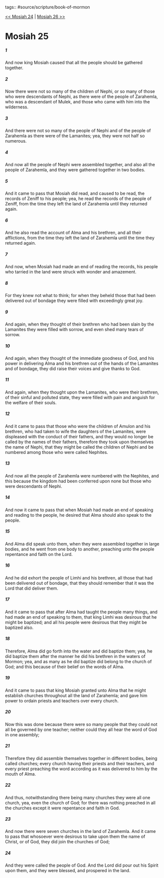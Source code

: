 tags:: #source/scripture/book-of-mormon

[<< Mosiah 24](/book-of-mormon/08_Mosiah/Mosiah_24.md) | [Mosiah 26 >>](/book-of-mormon/08_Mosiah/Mosiah_26.md)

# Mosiah 25

##### 1

And now king Mosiah caused that all the people should be gathered together.

##### 2

Now there were not so many of the children of Nephi, or so many of those who were descendants of Nephi, as there were of the people of Zarahemla, who was a descendant of Mulek, and those who came with him into the wilderness.

##### 3

And there were not so many of the people of Nephi and of the people of Zarahemla as there were of the Lamanites; yea, they were not half so numerous.

##### 4

And now all the people of Nephi were assembled together, and also all the people of Zarahemla, and they were gathered together in two bodies.

##### 5

And it came to pass that Mosiah did read, and caused to be read, the records of Zeniff to his people; yea, he read the records of the people of Zeniff, from the time they left the land of Zarahemla until they returned again.

##### 6

And he also read the account of Alma and his brethren, and all their afflictions, from the time they left the land of Zarahemla until the time they returned again.

##### 7

And now, when Mosiah had made an end of reading the records, his people who tarried in the land were struck with wonder and amazement.

##### 8

For they knew not what to think; for when they beheld those that had been delivered out of bondage they were filled with exceedingly great joy.

##### 9

And again, when they thought of their brethren who had been slain by the Lamanites they were filled with sorrow, and even shed many tears of sorrow.

##### 10

And again, when they thought of the immediate goodness of God, and his power in delivering Alma and his brethren out of the hands of the Lamanites and of bondage, they did raise their voices and give thanks to God.

##### 11

And again, when they thought upon the Lamanites, who were their brethren, of their sinful and polluted state, they were filled with pain and anguish for the welfare of their souls.

##### 12

And it came to pass that those who were the children of Amulon and his brethren, who had taken to wife the daughters of the Lamanites, were displeased with the conduct of their fathers, and they would no longer be called by the names of their fathers, therefore they took upon themselves the name of Nephi, that they might be called the children of Nephi and be numbered among those who were called Nephites.

##### 13

And now all the people of Zarahemla were numbered with the Nephites, and this because the kingdom had been conferred upon none but those who were descendants of Nephi.

##### 14

And now it came to pass that when Mosiah had made an end of speaking and reading to the people, he desired that Alma should also speak to the people.

##### 15

And Alma did speak unto them, when they were assembled together in large bodies, and he went from one body to another, preaching unto the people repentance and faith on the Lord.

##### 16

And he did exhort the people of Limhi and his brethren, all those that had been delivered out of bondage, that they should remember that it was the Lord that did deliver them.

##### 17

And it came to pass that after Alma had taught the people many things, and had made an end of speaking to them, that king Limhi was desirous that he might be baptized; and all his people were desirous that they might be baptized also.

##### 18

Therefore, Alma did go forth into the water and did baptize them; yea, he did baptize them after the manner he did his brethren in the waters of Mormon; yea, and as many as he did baptize did belong to the church of God; and this because of their belief on the words of Alma.

##### 19

And it came to pass that king Mosiah granted unto Alma that he might establish churches throughout all the land of Zarahemla; and gave him power to ordain priests and teachers over every church.

##### 20

Now this was done because there were so many people that they could not all be governed by one teacher; neither could they all hear the word of God in one assembly;

##### 21

Therefore they did assemble themselves together in different bodies, being called churches; every church having their priests and their teachers, and every priest preaching the word according as it was delivered to him by the mouth of Alma.

##### 22

And thus, notwithstanding there being many churches they were all one church, yea, even the church of God; for there was nothing preached in all the churches except it were repentance and faith in God.

##### 23

And now there were seven churches in the land of Zarahemla. And it came to pass that whosoever were desirous to take upon them the name of Christ, or of God, they did join the churches of God;

##### 24

And they were called the people of God. And the Lord did pour out his Spirit upon them, and they were blessed, and prospered in the land.
